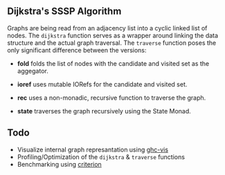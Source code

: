 ## Dijkstra's SSSP Algorithm

Graphs are being read from an adjacency list into a cyclic linked list of nodes.
The `dijkstra` function serves as a wrapper around linking the data structure and the actual graph traversal.
The `traverse` function poses the only significant difference between the versions:

- **fold** folds the list of nodes with the candidate and visited set as the aggegator.

- **ioref** uses mutable IORefs for the candidate and visited set.

- **rec** uses a non-monadic, recursive function to traverse the graph.

- **state** traverses the graph recursively using the State Monad.

## Todo

- Visualize internal graph represantation using [ghc-vis](https://github.com/def-/ghc-vis)
- Profiling/Optimization of the `dijkstra` & `traverse` functions
- Benchmarking using [criterion](https://github.com/bos/criterion)
